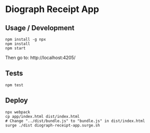 # Diograph Receipt App

## Usage / Development

```
npm install -g npx
npm install
npm start
```
Then go to: http://localhost:4205/


## Tests

```
npm test
```

## Deploy

```
npx webpack
cp app/index.html dist/index.html
# Change "../dist/bundle.js" to "bundle.js" in dist/index.html
surge ./dist diograph-receipt-app.surge.sh
```
